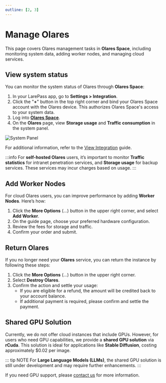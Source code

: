 ```yaml
---
outline: [2, 3]
---
```


# Manage Olares 

This page covers Olares management tasks in **Olares Space**, including monitoring system data, adding worker nodes, and managing cloud services.

## View system status

You can monitor the system status of Olares through **Olares Space**:

1. In your LarePass app, go to **Settings > Integration**.
2. Click the "**+**" button in the top right corner and bind your Olares Space account with the Olares device. This authorizes Olares Space's access to your system data.
3. Log into [**Olares Space**](https://space.jointolares.com/).
4. On the **Olares** page, view **Storage usage** and **Traffic consumption** in the system panel.

![System Panel](/images/how-to/space/my_terminus.jpg)

For additional information, refer to the [View Integration](../../olares/setup/integration.md) guide.

:::info
For **self-hosted Olares** users, it’s important to monitor
**Traffic statistics** for intranet penetration services,
and **Storage usage** for backup services. These services may incur charges based on usage.
:::

## Add Worker Nodes

For cloud Olares users, you can improve performance by adding **Worker Nodes**. Here’s how:

1. Click the **More Options** (...) button in the upper right corner, and select **Add Worker**.
1. On the guide page, choose your preferred hardware configuration.
2. Review the fees for storage and traffic.
3. Confirm your order and submit.

## Return Olares

If you no longer need your **Olares** service, you can return the instance by following these steps:

1. Click the **More Options** (...) button in the upper right corner.
2. Select **Destroy Olares**.
3. Confirm the action and settle your usage:
   - If you are eligible for a refund, the amount will be credited back to your account balance.
   - If additional payment is required, please confirm and settle the payment.

## Shared GPU Solution

Currently, we do not offer cloud instances that include GPUs. However, for users who need GPU capabilities, we provide a **shared GPU solution** via **rCuda**. This solution is ideal for applications like **Stable Diffusion**, costing approximately $0.02 per image.

::: tip NOTE
For **Large Language Models (LLMs)**, the shared GPU solution is still under development and may require further enhancements.
:::

If you need GPU support, please [contact us](mailto:support@olares.com) for more information.